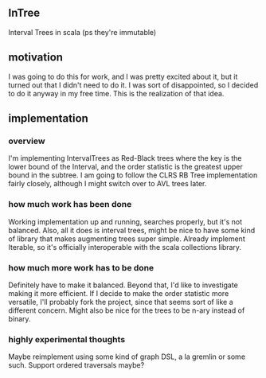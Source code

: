 ## InTree
Interval Trees in scala (ps they're immutable)

## motivation
I was going to do this for work, and I was pretty excited about it, but it
turned out that I didn't need to do it.  I was sort of disappointed, so I
decided to do it anyway in my free time.  This is the realization of that
idea.

## implementation

### overview
I'm implementing IntervalTrees as Red-Black trees where the key is the lower
bound of the Interval, and the order statistic is the greatest upper bound in
the subtree.  I am going to follow the CLRS RB Tree implementation fairly
closely, although I might switch over to AVL trees later.

### how much work has been done
Working implementation up and running, searches properly, but it's not balanced.
Also, all it does is interval trees, might be nice to have some kind of library
that makes augmenting trees super simple.  Already implement Iterable, so it's
officially interoperable with the scala collections library.

### how much more work has to be done
Definitely have to make it balanced.  Beyond that, I'd like to investigate
making it more efficient.  If I decide to make the order statistic more
versatile, I'll probably fork the project, since that seems sort of like a
different concern.  Might also be nice for the trees to be n-ary instead of
binary.

### highly experimental thoughts
Maybe reimplement using some kind of graph DSL, a la gremlin or some such.
Support ordered traversals maybe?
